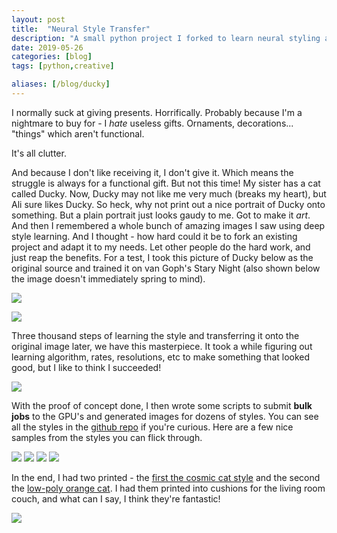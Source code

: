 ```yaml
---
layout: post
title:  "Neural Style Transfer"
description: "A small python project I forked to learn neural styling and create a birthday gift for my sister."
date: 2019-05-26
categories: [blog]
tags: [python,creative]

aliases: [/blog/ducky]
---
```



I normally suck at giving presents. Horrifically. Probably because I'm a nightmare to buy for - I *hate* useless gifts. Ornaments, decorations... "things" which aren't functional. 

It's all clutter.

And because I don't like receiving it, I don't give it. Which means the struggle is always for a functional gift. But not this time! My sister has a cat called Ducky.
Now, Ducky may not like me very much (breaks my heart), but Ali sure likes Ducky. So heck, why not print out a nice portrait of Ducky onto something. But a plain portrait
just looks gaudy to me. Got to make it *art*. And then I remembered a whole bunch of amazing images I saw using deep style learning. And I thought - how hard could it be to fork an existing 
project and adapt it to my needs. Let other people do the hard work, and just reap the benefits. For a test, I took this picture of Ducky below as the original source and trained it on van Goph's
Stary Night (also shown below the image doesn't immediately spring to mind). 


![](ducky6.jpg?class="img-reduced")

![](starynight.jpg?class="img-reduced")

Three thousand steps of learning the style and transferring it onto the original image later, we have this masterpiece. It took a while figuring out learning algorithm, rates, resolutions, etc
to make something that looked good, but I like to think I succeeded!

![](ducky_profile_starynight_03162.jpg?class="img-reduced")

With the proof of concept done, I then wrote some scripts to submit **bulk jobs** to the GPU's and generated images for dozens of styles. You can see all the styles in the [github repo](https://github.com/Samreay/neural-style-tf)
if you're curious. Here are a few nice samples from the styles you can flick through.

![](ducky_profile_circuit1_10000.jpg)
![](ducky_profile_dots_03162.jpg)
![](ducky_profile_wolf_10000.jpg)
![](ducky_profile_circuit1_10000.jpg)


In the end, I had two printed - the [first the cosmic cat style](https://www.redbubble.com/people/samreay/works/39062745-cosmic-kitten-abstract-digital-space-cat-painting?asc=u&p=throw-pillow")
and the second the [low-poly orange cat](https://www.redbubble.com/people/samreay/works/39062530-striking-artistic-orange-low-poly-cat?p=throw-pillow"). I had them printed into cushions for 
the living room couch, and what can I say, I think they're fantastic!

![](cushions.jpg?class="img-poster")
